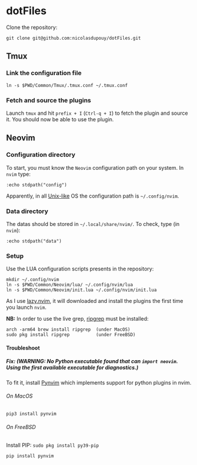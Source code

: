 # dotFiles
Clone the repository:
```shell
git clone git@github.com:nicolasdupouy/dotFiles.git
```

## Tmux
### Link the configuration file
```shell
ln -s $PWD/Common/Tmux/.tmux.conf ~/.tmux.conf
```

### Fetch and source the plugins
Launch `tmux` and hit `prefix + I` (`Ctrl-q + I`) to fetch the plugin and source it. You should now be able to use the plugin.


## Neovim
### Configuration directory
To start, you must know the `Neovim` configuration path on your system. In `nvim` type:

```shell
:echo stdpath("config")
```

Apparently, in all [Unix-like](https://en.wikipedia.org/wiki/Unix-like) OS the configuration path is `~/.config/nvim`.

### Data directory
The datas should be stored in `~/.local/share/nvim/`. To check, type (in `nvim`):

```shell
:echo stdpath("data")
```

### Setup
Use the LUA configuration scripts presents in the repository:

```shell
mkdir ~/.config/nvim
ln -s $PWD/Common/Neovim/lua/ ~/.config/nvim/lua
ln -s $PWD/Common/Neovim/init.lua ~/.config/nvim/init.lua
```

As I use [lazy.nvim](https://github.com/folke/lazy.nvim), it will downloaded and install the plugins the first time you launch `nvim`.

**NB:** In order to use the live grep, [ripgrep](https://github.com/BurntSushi/ripgrep) must be installed:
```shell
arch -arm64 brew install ripgrep  (under MacOS)
sudo pkg install ripgrep          (under FreeBSD)
```

#### Troubleshoot
##### Fix: (WARNING: No Python executable found that can `import neovim`. Using the first available executable for diagnostics.)
To fit it, install [Pynvim](https://github.com/neovim/pynvim) which implements support for python plugins in nvim.

###### On MacOS
```shell
pip3 install pynvim
```

###### On FreeBSD
Install PIP: `sudo pkg install py39-pip`

```shell
pip install pynvim
```

